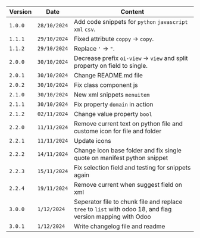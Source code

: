 | Version | Date         | Content                                                                                                    |
| ------- | ------------ | ---------------------------------------------------------------------------------------------------------- |
| `1.0.0` | `28/10/2024` | Add code snippets for `python` `javascript` `xml` `csv`.                                                   |
| `1.1.1` | `29/10/2024` | Fixed attribute `coppy` -> `copy`.                                                                         |
| `1.1.2` | `29/10/2024` | Replace `'` -> `"`.                                                                                        |
| `2.0.0` | `30/10/2024` | Decrease prefix `oi-view` -> `view` and split property on field to single.                                 |
| `2.0.1` | `30/10/2024` | Change README.md file                                                                                      |
| `2.0.2` | `30/10/2024` | Fix class component js                                                                                     |
| `2.1.0` | `30/10/2024` | New xml snippets `menuitem`                                                                                |
| `2.1.1` | `30/10/2024` | Fix property `domain` in action                                                                            |
| `2.1.2` | `02/11/2024` | Change value property `bool`                                                                               |
| `2.2.0` | `11/11/2024` | Remove current text on python file and custome icon for file and folder                                    |
| `2.2.1` | `11/11/2024` | Update icons                                                                                               |
| `2.2.2` | `14/11/2024` | Change icon base folder and fix single quote on manifest python snippet                                    |
| `2.2.3` | `15/11/2024` | Fix selection field and testing for snippets again                                                         |
| `2.2.4` | `19/11/2024` | Remove current when suggest field on xml                                                                   |
| `3.0.0` | `1/12/2024`  | Seperator file to chunk file and replace `tree` to `list` with odoo 18, and flag version mapping with Odoo |
| `3.0.1` | `1/12/2024`  | Write changelog file and readme                                                                            |
